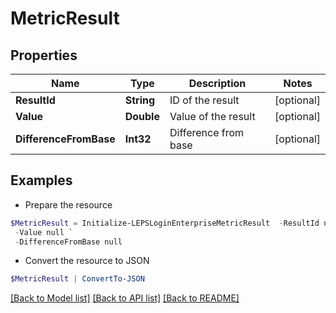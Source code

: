 # MetricResult
## Properties

Name | Type | Description | Notes
------------ | ------------- | ------------- | -------------
**ResultId** | **String** | ID of the result | [optional] 
**Value** | **Double** | Value of the result | [optional] 
**DifferenceFromBase** | **Int32** | Difference from base | [optional] 

## Examples

- Prepare the resource
```powershell
$MetricResult = Initialize-LEPSLoginEnterpriseMetricResult  -ResultId null `
 -Value null `
 -DifferenceFromBase null
```

- Convert the resource to JSON
```powershell
$MetricResult | ConvertTo-JSON
```

[[Back to Model list]](../README.md#documentation-for-models) [[Back to API list]](../README.md#documentation-for-api-endpoints) [[Back to README]](../README.md)


